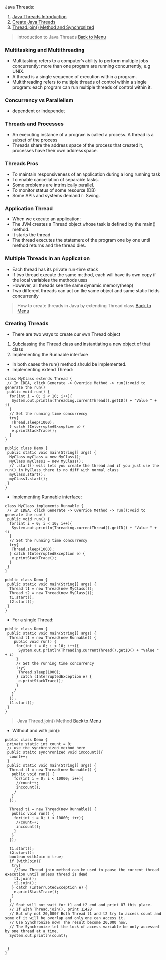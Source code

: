 <a name="menu"></a>
Java Threads:
1. [Java Threads Introduction](#introduction)
2. [Create Java Threads](#create)
3. [Thread.join() Method and Synchronized](#join)


<a name="introduction"></a>
> Introduction to Java Threads
[Back to Menu](#menu)
### Multitasking and Multithreading
* Multitasking refers to a computer's ability to perform multiple jobs concurrently: more than one program are running concurrently, e.g UNIX.
* A thread is a single sequence of execution within a program.
* Multithreading refers to multiple threads of control within a single program: each program can run multiple threads of control within it.

### Concurrency vs Parallelism
* dependent or independet

### Threads and Processes
* An executing instance of a program is called a process. A thread is a subset of the process
* Threads share the address space of the process that created it, processes have their own address space.

### Threads Pros
* To maintain responsiveness of an application during a long running task
* To enable cancellation of separable tasks.
* Some problems are intrinsically parallel.
* To monitor status of some resource (DB)
* Some APIs and systems demand it: Swing.

### Application Thread
* When we execute an application:
 * The JVM creates a Thread object whose task is defined by the main() method.
 * It starts the thread
 * The thread executes the statement of the program one by one until method returns and the thread dies.

### Multiple Threads in an Application
* Each thread has its private run-time stack
* If two thread execute the same method, each will have its own copy if the local variables the methods uses
* However, all threads see the same dynamic memory(heap)
* Two different threads can act on the same object and same static fields concurrently



<a name="create"></a>
> How to create threads in Java by extending Thread class
[Back to Menu](#menu)

### Creating Threads
* There are two ways to create our own Thread object
 1. Subclassing the Thread class and instantiating a new object of that class
 2. Implementing the Runnable interface
* In both cases the run() method should be implemented.
* Implementing extend Thread:
```
class MyClass extends Thread {
 // In IDEA, click Generate -> Override Method -> run():void to generate the run()
 public void run() {
  for(int i = 0; i < 10; i++){
   System.out.println(Threading.currentThread().getID() + "Value " + i)
  }
  // Set the running time concurrency
  try{
   Thread.sleep(1000);
  } catch (InterruptedException e) {
   e.printStackTrace();
  }
}

public class Demo {
 public static void main(String[] args) {
  MyClass myClass = new MyClass();
  MyClass myClass1 = new MyClass();
  // .start() will lets you create the thread and if you just use the run() in MyClass there is no diff with normal class
  myClass.start();
  myClass1.start();
 }
}
```
* Implementing Runnable interface:
```
class MyClass implements Runnable {
 // In IDEA, click Generate -> Override Method -> run():void to generate the run()
 public void run() {
  for(int i = 0; i < 10; i++){
   System.out.println(Threading.currentThread().getID() + "Value " + i)
  }
  // Set the running time concurrency
  try{
   Thread.sleep(1000);
  } catch (InterruptedException e) {
   e.printStackTrace();
  }
 }
}

public class Demo {
 public static void main(String[] args) {
  Thread t1 = new Thread(new MyClass());
  Thread t2 = new Thread(new MyClass());
  t1.start();
  t2.start();
 }
}
```
* For a single Thread:
```
public class Demo {
 public static void main(String[] args) {
  Thread t1 = new Thread(new Runnable() {
    public void run() {
     for(int i = 0; i < 10; i++){
      System.out.println(Threading.currentThread().getID() + "Value " + i)
     }
     // Set the running time concurrency
     try{
      Thread.sleep(1000);
     } catch (InterruptedException e) {
      e.printStackTrace();
     }
    }
   }
  });
  t1.start();
 }
}
```
<a name="join"></a>
> Java Thread.join() Method
[Back to Menu](#menu)

* Without and with join():
```
public class Demo {
 private static int count = 0;
 // Use the synchronized method here
 public staitc synchronized void inccount(){
  count++;
 }
 public static void main(String[] args) {
  Thread t1 = new Thread(new Runnable() {
   public void run() {
    for(int i = 0; i < 10000; i++){
     //count++;
     inccount();
    }
   }  
  });
 
  Thread t1 = new Thread(new Runnable() {
   public void run() {
    for(int i = 0; i < 10000; i++){
     //count++;
     inccount();
    }
   }
  });
 
  t1.start();
  t2.start();
  boolean withJoin = true;
  if (withJoin){
   try{
    //Java Thread join method can be used to pause the current thread execution until unless thread is dead
    t1.join();
    t2.join();
   } catch (InterruptedException e) {
    e.printStackTrace();
   }
  }
  // Sout will not wait for t1 and t2 end and print 87 this place.
  // If with Thread.join(), print 11428
  // But why not 20,000? Both Thread t1 and t2 try to access count and some of it will be overlap and only one can access it.
  // Use Synchronize now! The result become 20,000 now.
  // The Synchronize let the lock of access variable be only accessed by one thread at a time.
  System.out.println(count);
  

 }
}
```
